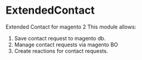 # ExtendedContact
Extended Contact for magento 2
This module allows:
1) Save contact request to magento db.
2) Manage contact requests via magento BO
3) Create reactions for contact requests.
